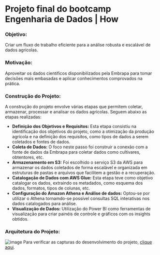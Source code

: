 # Projeto final do bootcamp Engenharia de Dados | How

### Objetivo:
Criar um fluxo de trabalho eficiente para a análise robusta e escalável de dados agrícolas.
### Motivação:
Aproveitar os dados científicos disponibilizados pela Embrapa para tomar decisões mais embasadas e aplicar conhecimentos comprovados na prática.
### Construção do Projeto:
A construção do projeto envolve várias etapas que permitem coletar, armazenar, processar e analisar os dados agrícolas. Seguem abaixo as etapas realizadas:
- **Definição dos Objetivos e Requisitos:** Esta etapa consistiu na identificação dos objetivos do projeto, como a otimização da produção agrícola e na definição dos requisitos, como tipos de dados a serem coletados e fontes de dados.
- **Coleta de Dados:** O foco neste passo foi construir a conexão com a fonte de dados da Embrapa para coletar dados como cultivares, obtentores, etc.
- **Armazenamento em S3:** Foi escolhido o serviço S3 da AWS para armazenar os dados coletados de forma escalável e organizada em estruturas de pastas e arquivos que facilitem a gestão e a recuperação.
- **Catalogação de Dados com AWS Glue:** Esta etapa teve como objetivo catalogar os dados, extraindo os metadados, como esquema dos dados, formatos, tipos de colunas, etc.
- **Configuração do Amazon Athena e Análise de dados:** Optou-se por utilizar o Athena tornamdo-se possível consultas SQL interativas nos dados catalogados para análise.
- **Visualização de Dados:** Utilização do Power BI como ferramentas de visualização para criar painéis de controle e gráficos com os insights obtidos.
### Arquitetura do Projeto:
![image](https://github.com/flaviasipres/bootcamp-how-engenharia-de-dados/assets/68780037/9b9f5986-2b6b-41ea-a9a9-30d936cf4c6c)
Para verificar as capturas do desenvolvimento do projeto, [clique aqui]().
